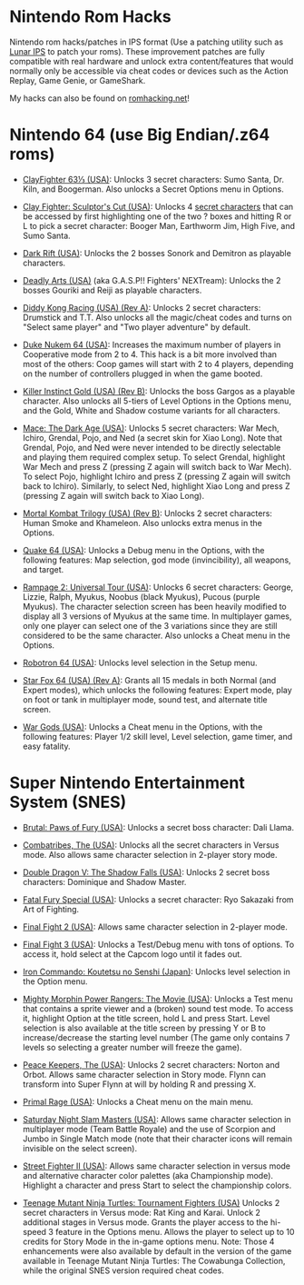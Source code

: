 # Nintendo Rom Hacks
Nintendo rom hacks/patches in IPS format (Use a patching utility such as [Lunar IPS](https://www.romhacking.net/utilities/240/) to patch your roms).
These improvement patches are fully compatible with real hardware and unlock extra content/features that would normally only be accessible via cheat codes or devices such as the Action Replay, Game Genie, or GameShark.

My hacks can also be found on [romhacking.net](https://www.romhacking.net/community/7786/)!

# Nintendo 64 (use Big Endian/.z64 roms)

- [ClayFighter 63⅓ (USA)](https://gamefaqs.gamespot.com/n64/196934-clayfighter-63-1-3/cheats):
Unlocks 3 secret characters: Sumo Santa, Dr. Kiln, and Boogerman. Also unlocks a Secret Options menu in Options.

- [Clay Fighter: Sculptor's Cut (USA)](https://gamefaqs.gamespot.com/n64/574483-clayfighter-the-sculptors-cut/cheats):
Unlocks 4 [secret characters](https://www.youtube.com/watch?v=pZLJLsobgaA) that can be accessed by first highlighting one of the two ? boxes and hitting R or L to pick a secret character: Booger Man, Earthworm Jim, High Five, and Sumo Santa.

- [Dark Rift (USA)](https://gamefaqs.gamespot.com/n64/197049-dark-rift/cheats):
Unlocks the 2 bosses Sonork and Demitron as playable characters.

- [Deadly Arts (USA)](https://gamefaqs.gamespot.com/n64/197070-deadly-arts/cheats) (aka G.A.S.P!! Fighters' NEXTream):
Unlocks the 2 bosses Gouriki and Reiji as playable characters.

- [Diddy Kong Racing (USA) (Rev A)](https://gamefaqs.gamespot.com/n64/197118-diddy-kong-racing/cheats/):
Unlocks 2 secret characters: Drumstick and T.T.
Also unlocks all the magic/cheat codes and turns on "Select same player" and "Two player adventure" by default.

- [Duke Nukem 64 (USA)](https://tcrf.net/Duke_Nukem_64#Number_of_Players_.28change_the_last_number_in_HEX.29):
Increases the maximum number of players in Cooperative mode from 2 to 4. This hack is a bit more involved than most of the others:
Coop games will start with 2 to 4 players, depending on the number of controllers plugged in when the game booted.

- [Killer Instinct Gold (USA) (Rev B)](https://gamefaqs.gamespot.com/n64/197715-killer-instinct-gold/cheats):
Unlocks the boss Gargos as a playable character. Also unlocks all 5-tiers of Level Options in the Options menu, and the Gold, White and Shadow costume variants for all characters.

- [Mace: The Dark Age (USA)](https://gamefaqs.gamespot.com/n64/583594-mace-the-dark-age/cheats):
Unlocks 5 secret characters: War Mech, Ichiro, Grendal, Pojo, and Ned (a secret skin for Xiao Long). Note that Grendal, Pojo, and Ned were never intended to be directly selectable and playing them required complex setup.
To select Grendal, highlight War Mech and press Z (pressing Z again will switch back to War Mech).
To select Pojo, highlight Ichiro and press Z (pressing Z again will switch back to Ichiro).
Similarly, to select Ned, highlight Xiao Long and press Z (pressing Z again will switch back to Xiao Long).

- [Mortal Kombat Trilogy (USA) (Rev B)](https://gamefaqs.gamespot.com/ps/197997-mortal-kombat-trilogy/cheats):
Unlocks 2 secret characters: Human Smoke and Khameleon. Also unlocks extra menus in the Options.

- [Quake 64 (USA)](https://gamefaqs.gamespot.com/n64/198375-quake/cheats):
Unlocks a Debug menu in the Options, with the following features: Map selection, god mode (invincibility), all weapons, and target.

- [Rampage 2: Universal Tour (USA)](https://gamefaqs.gamespot.com/n64/198408-rampage-2-universal-tour/cheats):
Unlocks 6 secret characters: George, Lizzie, Ralph, Myukus, Noobus (black Myukus), Pucous (purple Myukus). The character selection screen has been heavily modified to display all 3 versions of Myukus at the same time. In multiplayer games, only one player can select one of the 3 variations since they are still considered to be the same character.
Also unlocks a Cheat menu in the Options.

- [Robotron 64 (USA)](https://gamefaqs.gamespot.com/n64/198501-robotron-64/cheats):
Unlocks level selection in the Setup menu.

- [Star Fox 64 (USA) (Rev A)](https://gamefaqs.gamespot.com/n64/198759-star-fox-64/cheats):
Grants all 15 medals in both Normal (and Expert modes), which unlocks the following features: Expert mode, play on foot or tank in multiplayer mode, sound test, and alternate title screen.

- [War Gods (USA)](https://gamefaqs.gamespot.com/n64/199248-war-gods/cheats):
Unlocks a Cheat menu in the Options, with the following features: Player 1/2 skill level, Level selection, game timer, and easy fatality.

# Super Nintendo Entertainment System (SNES)

- [Brutal: Paws of Fury (USA)](https://gamefaqs.gamespot.com/snes/563531-brutal-paws-of-fury/cheats):
Unlocks a secret boss character: Dali Llama.

- [Combatribes, The (USA)](https://gamefaqs.gamespot.com/snes/588261-the-combatribes/cheats):
Unlocks all the secret characters in Versus mode. Also allows same character selection in 2-player story mode.

- [Double Dragon V: The Shadow Falls (USA)](https://gamefaqs.gamespot.com/jaguar/586883-double-dragon-v-the-shadow-falls/cheats):
Unlocks 2 secret boss characters: Dominique and Shadow Master.

- [Fatal Fury Special (USA)](https://gamefaqs.gamespot.com/snes/588325-fatal-fury-special/cheats):
Unlocks a secret character: Ryo Sakazaki from Art of Fighting.

- [Final Fight 2 (USA)](https://gamefaqs.gamespot.com/snes/588333-final-fight-2/cheats):
Allows same character selection in 2-player mode.

- [Final Fight 3 (USA)](https://tcrf.net/Final_Fight_3_(SNES)#Debug_Mode):
Unlocks a Test/Debug menu with tons of options. To access it, hold select at the Capcom logo until it fades out.

- [Iron Commando: Koutetsu no Senshi (Japan)](https://gamefaqs.gamespot.com/snes/571224-iron-commando-koutetsu-no-senshi/cheats):
Unlocks level selection in the Option menu.

- [Mighty Morphin Power Rangers: The Movie (USA)](https://tcrf.net/Mighty_Morphin_Power_Rangers:_The_Movie_(SNES)#Test_Mode):
Unlocks a Test menu that contains a sprite viewer and a (broken) sound test mode. To access it, highlight Option at the title screen, hold L and press Start.
Level selection is also available at the title screen by pressing Y or B to increase/decrease the starting level number (The game only contains 7 levels so selecting a greater number will freeze the game).

- [Peace Keepers, The (USA)](https://gamefaqs.gamespot.com/snes/588561-the-peace-keepers/cheats):
Unlocks 2 secret characters: Norton and Orbot. Allows same character selection in Story mode. Flynn can transform into Super Flynn at will by holding R and pressing X. 

- [Primal Rage (USA)](https://gamefaqs.gamespot.com/snes/588587-primal-rage/cheats):
Unlocks a Cheat menu on the main menu.

- [Saturday Night Slam Masters (USA)](https://gamefaqs.gamespot.com/snes/588642-saturday-night-slam-masters/cheats):
Allows same character selection in multiplayer mode (Team Battle Royale) and the use of Scorpion and Jumbo in Single Match mode (note that their character icons will remain invisible on the select screen).

- [Street Fighter II (USA)](https://gamefaqs.gamespot.com/snes/588700-street-fighter-ii/cheats):
Allows same character selection in versus mode and alternative character color palettes (aka Championship mode). Highlight a character and press Start to select the championship colors.

- [Teenage Mutant Ninja Turtles: Tournament Fighters (USA)](https://en.wikipedia.org/wiki/Teenage_Mutant_Ninja_Turtles:_Tournament_Fighters#Super_NES_version)
Unlocks 2 secret characters in Versus mode: Rat King and Karai. Unlock 2 additional stages in Versus mode. Grants the player access to the hi-speed 3 feature in the Options menu. Allows the player to select up to 10 credits for Story Mode in the in-game options menu.
Note: Those 4 enhancements were also available by default in the version of the game available in Teenage Mutant Ninja Turtles: The Cowabunga Collection, while the original SNES version required cheat codes.
